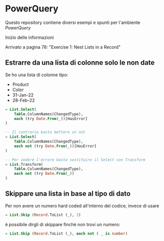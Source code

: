 # PowerQuery
Questo repository contiene diversi esempi e spunti per l'ambiente *PowerQuery*

Inizio delle informazioni

Arrivato a pagina 78: "Exercise 1: Nest Lists in a Record"

## Estrarre da una lista di colonne solo le non date
Se ho una lista di colonne tipo:
- Product
- Color
- 31-Jan-22
- 28-Feb-22

```sql
= List.Select(
    Table.ColumnNames(ChangedType),
    each (try Date.From(_))[HasError]
)

-- Il contrario basta mettere un not
= List.Select(
    Table.ColumnNames(ChangedType),
    each not (try Date.From(_))[HasError]
)

-- Per vedere l'errore basta sostituire il Select con Transform
= List.Transform(
    Table.ColumnNames(ChangedType),
    each not (try Date.From(_))
)

```

## Skippare una lista in base al tipo di dato
Per non avere un numero hard coded all'interno del codice, invece di usare
```sql
= List.Skip (Record.ToList (_), 2)
```

è possibile dirgli di skippare finchè non trovi un numero:

```sql
= List.Skip (Record.ToList (_), each not ( _ is number)
```